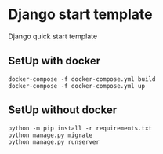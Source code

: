 # Django start template

Django quick start template

## SetUp with docker
```
docker-compose -f docker-compose.yml build
docker-compose -f docker-compose.yml up
```


## SetUp without docker
```
python -m pip install -r requirements.txt
python manage.py migrate
python manage.py runserver
```
